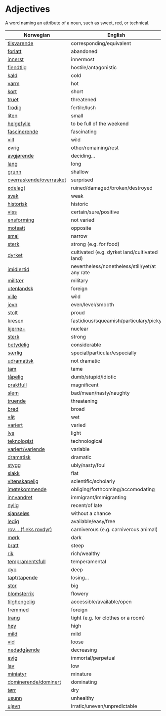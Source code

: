 # Adjectives

A word naming an attribute of a noun, such as sweet, red, or technical.

| Norwegian | English |
| --- | --- |
| [tilsvarende](https://www.ordnett.no/search?language=no&phrase=tilsvarende) | corresponding/equivalent |
| [forlatt](https://www.ordnett.no/search?language=no&phrase=forlatt) | abandoned |
| [innerst](https://www.ordnett.no/search?language=no&phrase=innerst) | innermost |
| [fiendtlig](https://www.ordnett.no/search?language=no&phrase=fiendtlig) | hostile/antagonistic |
| [kald](https://www.ordnett.no/search?language=no&phrase=kald) | cold |
| [varm](https://www.ordnett.no/search?language=no&phrase=varm) | hot |
| [kort](https://www.ordnett.no/search?language=no&phrase=kort) | short |
| [truet](https://www.ordnett.no/search?language=no&phrase=truet) | threatened |
| [frodig](https://www.ordnett.no/search?language=no&phrase=frodig) | fertile/lush |
| [liten](https://www.ordnett.no/search?language=no&phrase=liten) | small |
| [helgefylle](https://www.ordnett.no/search?language=no&phrase=helgefylle) | to be full of the weekend |
| [fascinerende](https://www.ordnett.no/search?language=no&phrase=fascinerende) | fascinating |
| [vill](https://www.ordnett.no/search?language=no&phrase=vill) | wild |
| [øvrig](https://www.ordnett.no/search?language=no&phrase=øvrig) | other/remaining/rest |
| [avgjørende](https://www.ordnett.no/search?language=no&phrase=avgjørende) | deciding... |
| [lang](https://www.ordnett.no/search?language=no&phrase=lang) | long |
| [grunn](https://www.ordnett.no/search?language=no&phrase=grunn) | shallow |
| [overraskende/overrasket](https://www.ordnett.no/search?language=no&phrase=overraskende/overrasket) | surprised |
| [ødelagt](https://www.ordnett.no/search?language=no&phrase=ødelagt) | ruined/damaged/broken/destroyed |
| [svak](https://www.ordnett.no/search?language=no&phrase=svak) | weak |
| [historisk](https://www.ordnett.no/search?language=no&phrase=historisk) | historic |
| [viss](https://www.ordnett.no/search?language=no&phrase=viss) | certain/sure/positive |
| [ensforming](https://www.ordnett.no/search?language=no&phrase=ensforming) | not varied |
| [motsatt](https://www.ordnett.no/search?language=no&phrase=motsatt) | opposite |
| [smal](https://www.ordnett.no/search?language=no&phrase=smal) | narrow |
| [sterk](https://www.ordnett.no/search?language=no&phrase=sterk) | strong (e.g. for food) |
| [dyrket](https://www.ordnett.no/search?language=no&phrase=dyrket) | cultivated (e.g. dyrket land/cultivated land) |
| [imidlertid](https://www.ordnett.no/search?language=no&phrase=imidlertid) | nevertheless/nonetheless/still/yet/at any rate |
| [militær](https://www.ordnett.no/search?language=no&phrase=militær) | military |
| [utenlandsk](https://www.ordnett.no/search?language=no&phrase=utenlandsk) | foreign |
| [ville](https://www.ordnett.no/search?language=no&phrase=ville) | wild |
| [jevn](https://www.ordnett.no/search?language=no&phrase=jevn) | even/level/smooth |
| [stolt](https://www.ordnett.no/search?language=no&phrase=stolt) | proud |
| [kresen](https://www.ordnett.no/search?language=no&phrase=kresen) | fastidious/squeamish/particulary/picky |
| [kjerne-](https://www.ordnett.no/search?language=no&phrase=kjerne-) | nuclear |
| [sterk](https://www.ordnett.no/search?language=no&phrase=sterk) | strong |
| [betydelig](https://www.ordnett.no/search?language=no&phrase=betydelig) | considerable |
| [særlig](https://www.ordnett.no/search?language=no&phrase=særlig) | special/particular/especially |
| [udramatisk](https://www.ordnett.no/search?language=no&phrase=udramatisk) | not dramatic |
| [tam](https://www.ordnett.no/search?language=no&phrase=tam) | tame |
| [tåpelig](https://www.ordnett.no/search?language=no&phrase=tåpelig) | dumb/stupid/idiotic |
| [praktfull](https://www.ordnett.no/search?language=no&phrase=praktfull) | magnificent |
| [slem](https://www.ordnett.no/search?language=no&phrase=slem) | bad/mean/nasty/naughty |
| [truende](https://www.ordnett.no/search?language=no&phrase=truende) | threatening |
| [bred](https://www.ordnett.no/search?language=no&phrase=bred) | broad |
| [våt](https://www.ordnett.no/search?language=no&phrase=våt) | wet |
| [variert](https://www.ordnett.no/search?language=no&phrase=variert) | varied |
| [lys](https://www.ordnett.no/search?language=no&phrase=lys) | light |
| [teknologist](https://www.ordnett.no/search?language=no&phrase=teknologist) | technological |
| [variert/variende](https://www.ordnett.no/search?language=no&phrase=variert/variende) | variable |
| [dramatisk](https://www.ordnett.no/search?language=no&phrase=dramatisk) | dramatic |
| [stygg](https://www.ordnett.no/search?language=no&phrase=stygg) | ubly/nasty/foul |
| [slakk](https://www.ordnett.no/search?language=no&phrase=slakk) | flat |
| [vitenskapelig](https://www.ordnett.no/search?language=no&phrase=vitenskapelig) | scientific/scholarly |
| [imøtekommende](https://www.ordnett.no/search?language=no&phrase=imøtekommende) | obliging/forthcoming/accomodating |
| [innvandret](https://www.ordnett.no/search?language=no&phrase=innvandret) | immigrant/immigranting |
| [nylig](https://www.ordnett.no/search?language=no&phrase=nylig) | recent/of late |
| [sjanseløs](https://www.ordnett.no/search?language=no&phrase=sjanseløs) | without a chance |
| [ledig](https://www.ordnett.no/search?language=no&phrase=ledig) | available/easy/free |
| [rov... (f.eks rovdyr)](https://www.ordnett.no/search?language=no&phrase=rov...%20(f.eks%20rovdyr)) | carniverous (e.g. carniverous animal) |
| [mørk](https://www.ordnett.no/search?language=no&phrase=mørk) | dark |
| [bratt](https://www.ordnett.no/search?language=no&phrase=bratt) | steep |
| [rik](https://www.ordnett.no/search?language=no&phrase=rik) | rich/wealthy |
| [tempramentsfull](https://www.ordnett.no/search?language=no&phrase=tempramentsfull) | temperamental |
| [dyp](https://www.ordnett.no/search?language=no&phrase=dyp) | deep |
| [tapt/tapende](https://www.ordnett.no/search?language=no&phrase=tapt/tapende) | losing... |
| [stor](https://www.ordnett.no/search?language=no&phrase=stor) | big |
| [blomsterrik](https://www.ordnett.no/search?language=no&phrase=blomsterrik) | flowery |
| [tilghengelig](https://www.ordnett.no/search?language=no&phrase=tilghengelig) | accessible/available/open |
| [fremmed](https://www.ordnett.no/search?language=no&phrase=fremmed) | foreign |
| [trang](https://www.ordnett.no/search?language=no&phrase=trang) | tight (e.g. for clothes or a room) |
| [høy](https://www.ordnett.no/search?language=no&phrase=høy) | high |
| [mild](https://www.ordnett.no/search?language=no&phrase=mild) | mild |
| [vid](https://www.ordnett.no/search?language=no&phrase=vid) | loose |
| [nedadgående](https://www.ordnett.no/search?language=no&phrase=nedadgående) | decreasing |
| [evig](https://www.ordnett.no/search?language=no&phrase=evig) | immortal/perpetual |
| [lav](https://www.ordnett.no/search?language=no&phrase=lav) | low |
| [miniatyr](https://www.ordnett.no/search?language=no&phrase=miniatyr) | minature |
| [dominerende/dominert](https://www.ordnett.no/search?language=no&phrase=dominerende/dominert) | dominating |
| [tørr](https://www.ordnett.no/search?language=no&phrase=tørr) | dry |
| [usunn](https://www.ordnett.no/search?language=no&phrase=usunn) | unhealthy |
| [ujevn](https://www.ordnett.no/search?language=no&phrase=ujevn) | irratic/uneven/unpredictable |

